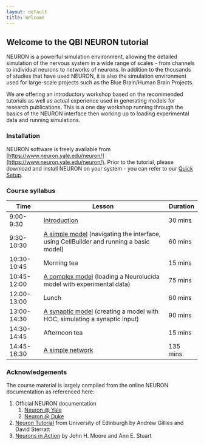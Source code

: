 ```yaml
---
layout: default
title: Welcome
---
```

## Welcome to the QBI NEURON tutorial

NEURON is a powerful simulation environment, allowing the detailed simulation of the nervous system in a wide range of scales - from channels to individual neurons to networks of neurons. In addition to the thousands of studies that have used NEURON, it is also the simulation environment used for large-scale projects such as the Blue Brain/Human Brain Projects.

We are offering an introductory workshop based on the recommended tutorials as well as actual experience used in generating models for research publications.  This is a one day workshop running through the basics of the NEURON interface then working up to loading experimental data and running simulations.

### Installation

NEURON software is freely available from [https://www.neuron.yale.edu/neuron/](https://www.neuron.yale.edu/neuron/).
Prior to the tutorial, please download and install NEURON on your system - you can refer to our [Quick Setup](setup).

### Course syllabus

| Time | Lesson | Duration |
| ------------- | ------------- | ------------- |
| 9:00-9:30 | [Introduction](lessons/intro) | 30 mins|
| 9:30-10:30 | [A simple model](lessons/simple) (navigating the interface, using CellBuilder and running a basic model) | 60 mins|
| 10:30-10:45 | Morning tea | 15 mins |
| 10:45-12:00 | [A complex model](lessons/complex) (loading a Neurolucida model with experimental data) | 75 mins |
| 12:00-13:00 | Lunch | 60 mins |
| 13:00-14:30 | [A synaptic model](lessons/synaptic) (creating a model with HOC, simulating a synaptic input)  | 90 mins |
| 14:30-14:45 | Afternoon tea | 15 mins |
| 14:45-16:30 | [A simple network](lessons/network) | 135 mins |

### Acknowledgements

The course material is largely compiled from the online NEURON documentation as referenced here:

1. Official NEURON documentation
    1. [Neuron @ Yale](http://www.neuron.yale.edu/neuron/docs)
    2. [Neuron @ Duke](http://neuron.duke.edu/)
2. [Neuron Tutorial](http://web.mit.edu/neuron_v7.4/nrntuthtml/index.html) from University of Edinburgh by Andrew Gillies and David Sterratt
2. [Neurons in Action](http://neuronsinaction.com/tutorials/overview) by John H. Moore and Ann E. Stuart

